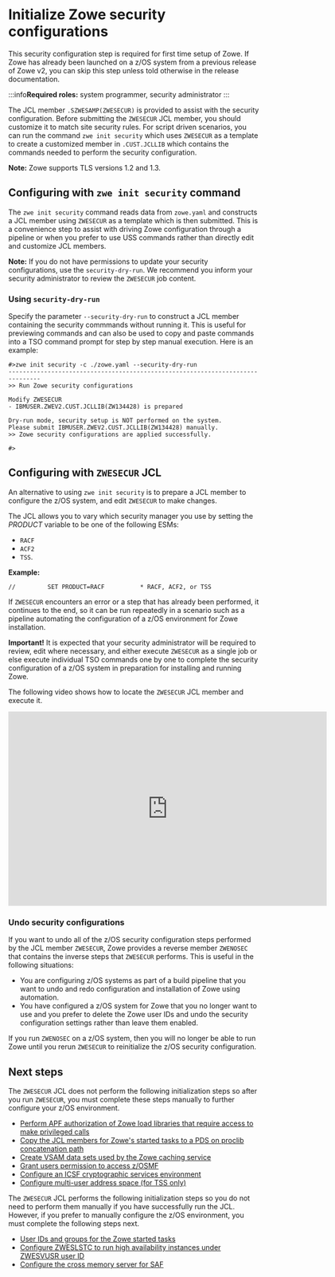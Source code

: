 # Initialize Zowe security configurations

This security configuration step is required for first time setup of Zowe. If Zowe has already been launched on a z/OS system from a previous release of Zowe v2, you can skip this step unless told otherwise in the release documentation.

:::info**Required roles:** system programmer, security administrator
:::

The JCL member `.SZWESAMP(ZWESECUR)` is provided to assist with the security configuration. Before submitting the `ZWESECUR` JCL member, you should customize it to match site security rules. For script driven scenarios, you can run the command `zwe init security` which uses `ZWESECUR` as a template to create a customized member in `.CUST.JCLLIB` which contains the commands needed to perform the security configuration.

**Note:** Zowe supports TLS versions 1.2 and 1.3.
## Configuring with `zwe init security` command

The `zwe init security` command reads data from `zowe.yaml` and constructs a JCL member using `ZWESECUR` as a template which is then submitted. This is a convenience step to assist with driving Zowe configuration through a pipeline or when you prefer to use USS commands rather than directly edit and customize JCL members.

**Note:** If you do not have permissions to update your security configurations, use the `security-dry-run`. We recommend you inform your security administrator to review the `ZWESECUR` job content.

### Using `security-dry-run`

Specify the parameter `--security-dry-run` to construct a JCL member containing the security commmands without running it.  This is useful for previewing commands and can also be used to copy and paste commands into a TSO command prompt for step by step manual execution. Here is an example:

```
#>zwe init security -c ./zowe.yaml --security-dry-run
-------------------------------------------------------------------------------
>> Run Zowe security configurations

Modify ZWESECUR
- IBMUSER.ZWEV2.CUST.JCLLIB(ZW134428) is prepared

Dry-run mode, security setup is NOT performed on the system.
Please submit IBMUSER.ZWEV2.CUST.JCLLIB(ZW134428) manually.
>> Zowe security configurations are applied successfully.

#>
```

## Configuring with `ZWESECUR` JCL

An alternative to using `zwe init security` is to prepare a JCL member to configure the z/OS system, and edit `ZWESECUR` to make changes.  

The JCL allows you to vary which security manager you use by setting the _PRODUCT_ variable to be one of the following ESMs:
* `RACF`
* `ACF2`
* `TSS`.  

**Example:**
```
//         SET PRODUCT=RACF          * RACF, ACF2, or TSS
```

If `ZWESECUR` encounters an error or a step that has already been performed, it continues to the end, so it can be run repeatedly in a scenario such as a pipeline automating the configuration of a z/OS environment for Zowe installation.  

**Important!** It is expected that your security administrator will be required to review, edit where necessary, and either execute `ZWESECUR` as a single job or else execute individual TSO commands one by one to complete the security configuration of a z/OS system in preparation for installing and running Zowe.

The following video shows how to locate the `ZWESECUR` JCL member and execute it.

<iframe class="embed-responsive-item" id="youtubeplayer" title="Zowe ZWESECUR configure system for security (one-time)" type="text/html" width="640" height="390" src="https://www.youtube.com/embed/-7PZFVESitI" frameborder="0" webkitallowfullscreen="true" mozallowfullscreen="true" allowfullscreen="true"> </iframe>

### Undo security configurations

If you want to undo all of the z/OS security configuration steps performed by the JCL member `ZWESECUR`, Zowe provides a reverse member `ZWENOSEC` that contains the inverse steps that `ZWESECUR` performs.  This is useful in the following situations: 

- You are configuring z/OS systems as part of a build pipeline that you want to undo and redo configuration and installation of Zowe using automation.
- You have configured a z/OS system for Zowe that you no longer want to use and you prefer to delete the Zowe user IDs and undo the security configuration settings rather than leave them enabled.  

If you run `ZWENOSEC` on a z/OS system, then you will no longer be able to run Zowe until you rerun `ZWESECUR` to reinitialize the z/OS security configuration.

## Next steps

The `ZWESECUR` JCL does not perform the following initialization steps so after you run `ZWESECUR`, you must complete these steps manually to further configure your z/OS environment.

- [Perform APF authorization of Zowe load libraries that require access to make privileged calls](apf-authorize-load-library.md)
- [Copy the JCL members for Zowe's started tasks to a PDS on proclib concatenation path](install-stc-members.md)
- [Create VSAM data sets used by the Zowe caching service](initialize-vsam-dataset.md)
- [Grant users permission to access z/OSMF](grant-user-permission-zosmf.md)
- [Configure an ICSF cryptographic services environment](configure-zos-system.md#configure-an-icsf-cryptographic-services-environment)
- [Configure multi-user address space (for TSS only)](configure-zos-system.md#configure-multi-user-address-space-for-tss-only) 

The `ZWESECUR` JCL performs the following initialization steps so you do not need to perform them manually if you have successfully run the JCL. However, if you prefer to manually configure the z/OS environment, you must complete the following steps next.  

- [User IDs and groups for the Zowe started tasks](configure-zos-system.md#user-ids-and-groups-for-the-zowe-started-tasks)
- [Configure ZWESLSTC to run high availability instances under ZWESVUSR user ID](configure-zos-system.md#configure-zweslstc-to-run-under-zwesvusr-user-ID)
- [Configure the cross memory server for SAF](configure-zos-system.md#configure-the-cross-memory-server-for-saf)


